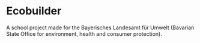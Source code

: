 # Ecobuilder

A school project made for the Bayerisches Landesamt für Umwelt (Bavarian State Office for environment, health and consumer protection).
